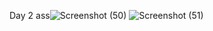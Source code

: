 Day 2 ass![Screenshot (50)](https://github.com/user-attachments/assets/4cd0217c-19c9-4b0c-be7c-934a6efa0272)
![Screenshot (51)](https://github.com/user-attachments/assets/a015f226-916e-49d7-bac3-fe953264f328)
